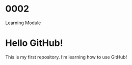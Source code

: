 # 0002
Learning Module 
# Hello GitHub!
This is my first repository. I’m learning how to use GitHub!
